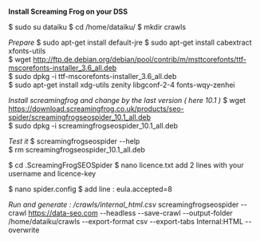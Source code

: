 **Install Screaming Frog on your DSS**

$ sudo su dataiku
$ cd /home/dataiku/
$ mkdir crawls

*Prepare*
$ sudo apt-get install default-jre
$ sudo apt-get install cabextract xfonts-utils  
$ wget http://ftp.de.debian.org/debian/pool/contrib/m/msttcorefonts/ttf-mscorefonts-installer_3.6_all.deb  
$ sudo dpkg -i ttf-mscorefonts-installer_3.6_all.deb  
$ sudo apt-get install xdg-utils zenity libgconf-2-4 fonts-wqy-zenhei  

*Install screamingfrog and change by the last version ( here 10.1 )*
$ wget https://download.screamingfrog.co.uk/products/seo-spider/screamingfrogseospider_10.1_all.deb  
$ sudo dpkg -i screamingfrogseospider_10.1_all.deb  

*Test it*
$ screamingfrogseospider --help  
$ rm screamingfrogseospider_10.1_all.deb

$ cd .ScreamingFrogSEOSpider
$ nano licence.txt
add 2 lines with your username and licence-key 

$ nano spider.config
$ add line : eula.accepted=8

*Run and generate : /crawls/internal_html.csv*
screamingfrogseospider --crawl https://data-seo.com --headless --save-crawl --output-folder /home/dataiku/crawls --export-format csv --export-tabs Internal:HTML --overwrite
